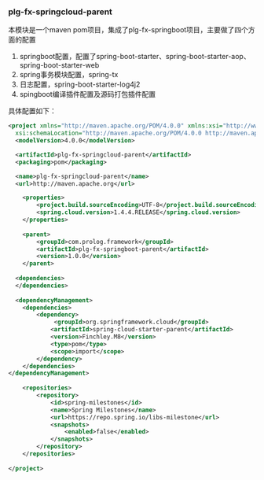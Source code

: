 ### plg-fx-springcloud-parent

本模块是一个maven pom项目，集成了plg-fx-springboot项目，主要做了四个方面的配置

1. springboot配置，配置了spring-boot-starter、spring-boot-starter-aop、spring-boot-starter-web
2. spring事务模块配置，spring-tx
3. 日志配置，spring-boot-starter-log4j2
4. spingboot编译插件配置及源码打包插件配置

具体配置如下：

```xml
<project xmlns="http://maven.apache.org/POM/4.0.0" xmlns:xsi="http://www.w3.org/2001/XMLSchema-instance"
  xsi:schemaLocation="http://maven.apache.org/POM/4.0.0 http://maven.apache.org/xsd/maven-4.0.0.xsd">
  <modelVersion>4.0.0</modelVersion>

  <artifactId>plg-fx-springcloud-parent</artifactId>
  <packaging>pom</packaging>

  <name>plg-fx-springcloud-parent</name>
  <url>http://maven.apache.org</url>

	<properties>
		<project.build.sourceEncoding>UTF-8</project.build.sourceEncoding>
		<spring.cloud.version>1.4.4.RELEASE</spring.cloud.version>
	</properties>
	
	<parent>
        <groupId>com.prolog.framework</groupId>
  		<artifactId>plg-fx-springboot-parent</artifactId>
  		<version>1.0.0</version>
    </parent>
    
  <dependencies>
  </dependencies>
  
  <dependencyManagement>
	<dependencies>
		<dependency>
			 <groupId>org.springframework.cloud</groupId>
			<artifactId>spring-cloud-starter-parent</artifactId>
			<version>Finchley.M8</version>
			<type>pom</type>
			<scope>import</scope>
		</dependency>
	</dependencies>
</dependencyManagement>
	
    <repositories>
	    <repository>
	        <id>spring-milestones</id>
	        <name>Spring Milestones</name>
	        <url>https://repo.spring.io/libs-milestone</url>
	        <snapshots>
	            <enabled>false</enabled>
	        </snapshots>
	    </repository>
	</repositories>
	
</project>

```



